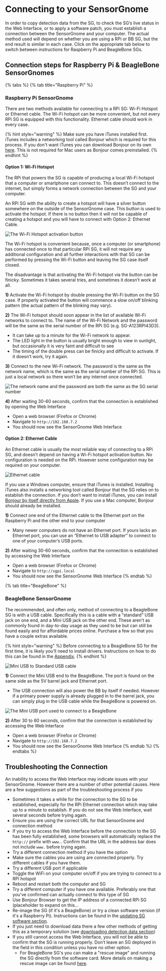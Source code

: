 # Connecting to your SensorGnome

In order to copy detection data from the SG, to check the SG’s live status in the Web Interface, or to apply a software patch, you must establish a connection between the SensorGnome and your computer. The actual method used will depend on whether you are using a RPi or BB SG, but the end result is similar in each case. Click on the appropriate tab below to switch between instructions for Raspberry Pi and BeagleBone SGs.

## Connection steps for Raspberry Pi & BeagleBone SensorGnomes

{% tabs %}
{% tab title="Raspberry Pi" %}
### Raspberry Pi SensorGnome

There are two methods available for connecting to a RPi SG: Wi-Fi Hotspot or Ethernet cable. The Wi-Fi hotspot can be more convenient, but not every RPi SG is equipped with this functionality. Ethernet cable should work in every case.

{% hint style="warning" %}
Make sure you have iTunes installed first. iTunes includes a networking tool called Bonjour which is required for this process. If you don't want iTunes you can download Bonjour on its own [here](https://downloads.digitaltrends.com/bonjour/windows). This is not required for Mac users as Bonjour comes preinstalled.
{% endhint %}

#### Option 1: Wi-Fi Hotspot

The RPi that powers the SG is capable of producing a local Wi-Fi hotspot that a computer or smartphone can connect to. This doesn’t connect to the internet, but simply forms a network connection between the SG and your computer.

An RPi SG with the ability to create a hotspot will have a silver button somewhere on the outside of the SensorGnome case. This button is used to activate the hotspot. If there is no button then it will not be capable of creating a hotspot and you will have to connect with Option 2: Ethernet Cable.

![The Wi-Fi Hotspot activation button](.gitbook/assets/wifibutton.png)

The Wi-Fi hotspot is convenient because, once a computer \(or smartphone\) has connected once to that particular RPi SG, it will not require any additional configuration and all further interactions with that SG can be performed by pressing the Wi-Fi button and leaving the SG case itself closed.

The disadvantage is that activating the Wi-Fi hotspot via the button can be finicky. Sometimes it takes several tries, and sometimes it doesn’t work at all.

**1\)** Activate the Wi-Fi hotspot by double pressing the Wi-Fi button on the SG case. If properly activated the button will commence a slow on/off blinking pattern \(the actual pattern of the blinking may vary\).

**2\)** The Wi-Fi hotspot should soon appear in the list of available Wi-Fi networks to connect to. The name of the Wi-Fi Network and the password will be the same as the serial number of the RPi SG \(e.g. SG-A123RPI43D3\).

* It can take up to a minute for the Wi-Fi network to appear.
* The LED light in the button is usually bright enough to view in sunlight, but occasionally it is very faint and difficult to see
* The timing of the double press can be finicky and difficult to activate. If it doesn’t work, try it again.

**3\)** Connect to the new Wi-Fi network. The password is the same as the network name, which is the same as the serial number of the RPi SG. This is just a local network so there won’t be any internet once connected.

![The network name and the password are both the same as the SG serial number](.gitbook/assets/wifi.png)

**4\)** After waiting 30-60 seconds, confirm that the connection is established by opening the Web Interface

* Open a web browser \(Firefox or Chrome\)
* Navigate to `http://192.168.7.2`
* You should now see the SensorGnome Web Interface

#### Option 2: Ethernet Cable

An Ethernet cable is usually the most reliable way of connecting to a RPi SG, and doesn’t depend on having a Wi-Fi hotspot activation button. No configuration is needed on the RPi. However some configuration may be required on your computer.

![Ethernet cable](.gitbook/assets/ethernet.jpg)

If you use a Windows computer, ensure that iTunes is installed. Installing iTunes also installs a networking tool called Bonjour that the SG relies on to establish the connection. If you don’t want to install iTunes, you can install [Bonjour by itself directly from Apple](https://support.apple.com/kb/DL999?locale=en_CA). If you use a Mac computer, Bonjour should already be installed.

**1\)** Connect one end of the Ethernet cable to the Ethernet port on the Raspberry Pi and the other end to your computer

* Many newer computers do not have an Ethernet port. If yours lacks an Ethernet port, you can use an “Ethernet to USB adapter” to connect to one of your computer’s USB ports.

**2\)** After waiting 30-60 seconds, confirm that the connection is established by accessing the Web Interface

* Open a web browser \(Firefox or Chrome\)
* Navigate to `http://sgpi.local`
* You should now see the SensorGnome Web Interface
{% endtab %}

{% tab title="BeagleBone" %}
### BeagleBone SensorGnome

The recommended, and often only, method of connecting to a BeagleBone SG is with a USB cable. Specifically this is a cable with a “standard” USB jack on one end, and a Mini USB jack on the other end. These aren’t as commonly found in day-to-day usage as they used to be but can still be found easily and for affordable prices online. Purchase a few so that you have a couple extras available.

{% hint style="warning" %}
Before connecting to a BeagleBone SG for the first time, it is likely you’ll need to install drivers. Instructions on how to do this can be found in the [Appendix](appendix/bbdrivers.md). 
{% endhint %}

![Mini USB to Standard USB cable](.gitbook/assets/usbab.jpg)

**1\)** Connect the Mini USB end to the BeagleBone. The port is found on the same side as the 5V barrel jack and Ethernet port.

* The USB connection will also power the BB by itself if needed. However if a primary power supply is already plugged in to the barrel jack, you can simply plug in the USB cable while the BeagleBone is powered on.

![The Mini USB port used to connect to a BeagleBone](.gitbook/assets/bbusb.png)

**2\)** After 30 to 60 seconds, confirm that the connection is established by accessing the Web Interface

* Open a web browser \(Firefox or Chrome\) 
* Navigate to `http://192.168.7.2` 
* You should now see the SensorGnome Web Interface
{% endtab %}
{% endtabs %}

##  Troubleshooting the Connection

An inability to access the Web Interface may indicate issues with your SensorGnome. However there are a number of other potential causes. Here are a few suggestions as part of the troubleshooting process if you

* Sometimes it takes a while for the connection to the SG to be established, especially for the RPi Ethernet connection which may take up to a minute to establish. If you do not see the Web Interface, wait several seconds before trying again.
* Ensure you are using the correct URL for that SensorGnome and connection method
* If you try to access the Web Interface before the connection to the SG has been fully established, some browsers will automatically replace the `http://` prefix with `www.`. Confirm that the URL in the address bar does not include `www.` before trying again. 
* Try a different connection method if you have the option
* Make sure the cables you are using are connected properly. Try different cables if you have them.
* Try a different USB port if applicable
* Toggle the WiFi on your computer on/off if you are trying to connect to a RPi hotspot
* Reboot and restart both the computer and SG
* Try a different computer if you have one available. Preferably one that you've confirmed can actually connect to this type of SG
* Use Bonjour Browser to get the IP address of a connected RPi SG \(placeholder to expand on this…
* Re-image the SG \(if it's a BeagleBone\) or try a clean software version \(if it's a Raspberry Pi\). Instructions can be found in the [updating SG software section](updating.md).
* If you just need to download data there a few other methods of getting this as a temporary solution \(see [downloading detection data section](downloading.md)\)
* If you still cannot access the Web Interface, you will not be able to confirm that the SG is running properly. Don’t leave an SG deployed in the field in this condition unless you have no other option. 
  * For BeagleBone SG's you can make a "rescue image" and running the SG directly from the software card. More details on making a rescue image can be found [here](appendix/rescue.md#running-a-bb-sg-from-the-rescue-image).


